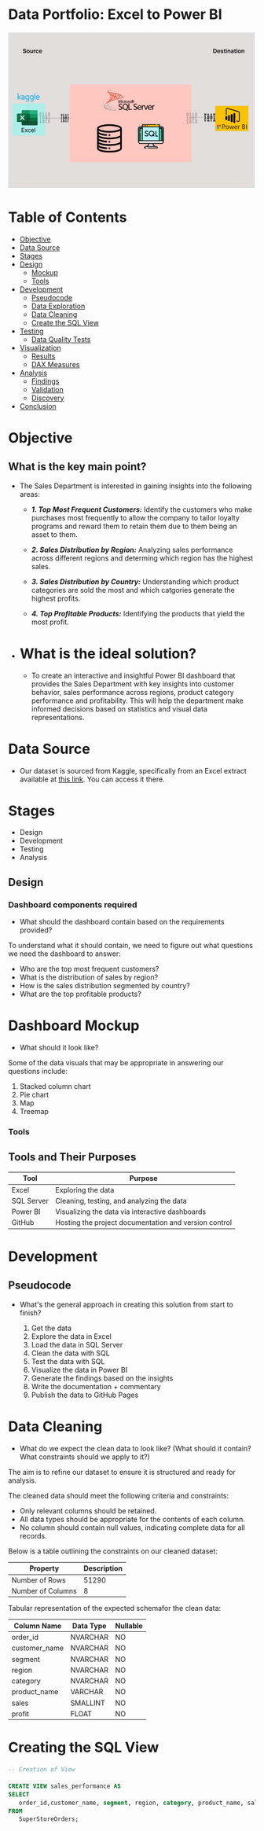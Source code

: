 # Data Portfolio: Excel to Power BI

![excel-to-powerbi-image](assets/images/Kaggle_to_powerbi.png)

# Table of Contents

- [Objective](#Objective)
- [Data Source](#Data-Source)
- [Stages](#Stages)
- [Design](#Design)
  - [Mockup](#Mockup)
  - [Tools](#Tools)
- [Development](#Development)
  - [Pseudocode](#Pseudocode)
  - [Data Exploration](#Data-Exploration)
  - [Data Cleaning](#Data-Cleaning)
  - [Create the SQL View](#Create-the-SQL-View)
- [Testing](#Testing)
  - [Data Quality Tests](#Data-Quality-Tests)
- [Visualization](#Visualization)
  - [Results](#Results)
  - [DAX Measures](#DAX-Measures)
- [Analysis](#Analysis)
  - [Findings](#Findings)
  - [Validation](#Validation)
  - [Discovery](#Discovery)
- [Conclusion](#Conclusion)


# Objective

 ## What is the key main point?

 - The Sales Department is interested in gaining insights into the following areas:

   - ***1. Top Most Frequent Customers:***  Identify the customers who make purchases most frequently to allow the company to tailor loyalty programs and reward them to retain them due to them being an asset to them.

   - ***2. Sales Distribution by Region:***  Analyzing sales performance across different regions and determing which region has the highest sales.
  
   - ***3. Sales Distribution by Country:***  Understanding which product categories are sold the most and which catgories generate the highest profits.
  
   - ***4. Top Profitable Products:***  Identifying the products that yield the most profit.
  
 - # What is the ideal solution?

    - To create an interactive and insightful Power BI dashboard that provides the Sales Department with key insights into customer behavior, sales performance across regions, product category performance and profitability. This will help the department make informed decisions based on statistics and visual data representations. 
   

# Data Source

- Our dataset is sourced from Kaggle, specifically from an Excel extract available at [this link](https://www.kaggle.com/datasets/laibaanwer/superstore-sales-dataset?select=SuperStoreOrders.csv). You can access it there.

# Stages

 - Design
 - Development
 - Testing
 - Analysis

## Design

### Dashboard components required

 - What should the dashboard contain based on the requirements provided?

To understand what it should contain, we need to figure out what questions we need the dashboard to answer:

 -  Who are the top most frequent customers?
 -  What is the distribution of sales by region?
 -  How is the sales distribution segmented by country?
 -  What are the top profitable products?

# Dashboard Mockup

- What should it look like?

Some of the data visuals that may be appropriate in answering our questions include:

1. Stacked column chart
2. Pie chart
3. Map
4. Treemap


### Tools

## Tools and Their Purposes

| Tool        | Purpose                                            |
|-------------|----------------------------------------------------|
| Excel       | Exploring the data                                 |
| SQL Server  | Cleaning, testing, and analyzing the data          |
| Power BI    | Visualizing the data via interactive dashboards    |
| GitHub      | Hosting the project documentation and version control |

# Development

## Pseudocode

- What's the general approach in creating this solution from start to finish?

   1. Get the data
   2. Explore the data in Excel
   3. Load the data in SQL Server
   4. Clean the data with SQL
   5. Test the data with SQL
   6. Visualize the data in Power BI
   7. Generate the findings based on the insights
   8. Write the documentation + commentary
   9. Publish the data to GitHub Pages


 # Data Cleaning

 - What do we expect the clean data to look like? (What should it contain? What constraints should we apply to it?)

The aim is to refine our dataset to ensure it is structured and ready for analysis.

The cleaned data should meet the following criteria and constraints:

 - Only relevant columns should be retained.
 - All data types should be appropriate for the contents of each column.
 - No column should contain null values, indicating complete data for all records.

  Below is a table outlining the constraints on our cleaned dataset:

| Property          | Description |
|-------------------|-------------|
| Number of Rows    | 51290       |
| Number of Columns | 8           |

Tabular representation of the expected schemafor the clean data:

| Column Name       | Data Type | Nullable |
|-------------------|-----------|----------|
| order_id          | NVARCHAR  | NO       |
| customer_name     | NVARCHAR  | NO       |
| segment           | NVARCHAR  | NO       |
| region            | NVARCHAR  | NO       |
| category          | NVARCHAR  | NO       |
| product_name      | VARCHAR   | NO       |
| sales             | SMALLINT  | NO       |
| profit            | FLOAT     | NO       |

# Creating the SQL View

```sql
-- Creation of View

CREATE VIEW sales_performance AS
SELECT 
   order_id,customer_name, segment, region, category, product_name, sales, profit  
FROM
   SuperStoreOrders;

```
